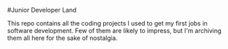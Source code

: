 #Junior Developer Land

This repo contains all the coding projects I used to get my first jobs in software development. Few of them are likely to impress, but I'm archiving them all here for the sake of nostalgia.